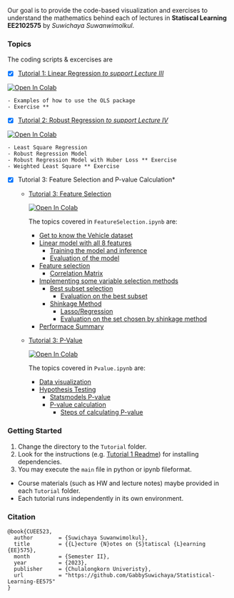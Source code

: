  

Our goal is to provide the code-based visualization and exercises to understand the mathematics behind each of lectures in **Statiscal Learning EE2102575** by *Suwichaya Suwanwimolkul*.

 
### Topics

The coding scripts & excercises are 

- [x] [Tutorial 1:  Linear Regression *to support Lecture III* ](Tutorial1/main.ipynb) 

<a target="_blank" href="https://colab.research.google.com/github/GabbySuwichaya/Statistical-Learning-EE575/blob/master/Tutorial1/main.ipynb">
  <img src="https://colab.research.google.com/assets/colab-badge.svg" alt="Open In Colab"/>
</a>

    - Examples of how to use the OLS package
    - Exercise **
  
- [x] [Tutorial 2: Robust Regression *to support Lecture IV*](Tutorial2/main.ipynb) 

<a target="_blank" href="https://colab.research.google.com/github/GabbySuwichaya/Statistical-Learning-EE575/blob/master/Tutorial2/main.ipynb">
  <img src="https://colab.research.google.com/assets/colab-badge.svg" alt="Open In Colab"/>
</a>

    - Least Square Regression 
    - Robust Regression Model 
    - Robust Regression Model with Huber Loss ** Exercise 
    - Weighted Least Square ** Exercise

- [x] Tutorial 3: Feature Selection and P-value Calculation*

  - [Tutorial 3: Feature Selection](Tutorial3/FeatureSelection.ipynb)
    
    <a target="_blank" href="https://colab.research.google.com/github/GabbySuwichaya/Statistical-Learning-EE575/blob/master/Tutorial3/FeatureSelection.ipynb">
      <img src="https://colab.research.google.com/assets/colab-badge.svg" alt="Open In Colab"/>
    </a>

    The topics covered in `FeatureSelection.ipynb` are: 

    - [Get to know the Vehicle dataset](#data-visualization--preprocessing)
    - [Linear model with all 8 features](#linear-regression-model-using-all-8-features)
        - [Training the model and inference](#perform-training-and-inference)
        - [Evaluation of the model](#model-evaluations)
    - [Feature selection](#feature-selection)
        - [Correlation Matrix](#correlation-matrix-of-predictors-and-response)
    - [Implementing some variable selection methods](#implementing-some-variable-selection-methods)
        - [Best subset selection](#best-subset-selection)
            - [Evaluation on the best subset](#test-with-the-selected-features-with-best-subset)
        - [Shinkage Method](#shrinkage-method)
            - [Lasso/Regression](#ridgelasso-regression)
            - [Evaluation on the set chosen by shinkage method](#test-with-the-selected-features-with-shrinkage-methods)
    - [Performace Summary](#summary-of-all-three-methods) 

  - [Tutorial 3: P-Value](Tutorial3/Pvalue.ipynb)

    <a target="_blank" href="https://colab.research.google.com/github/GabbySuwichaya/Statistical-Learning-EE575/blob/master/Tutorial3/Pvalue.ipynb">
      <img src="https://colab.research.google.com/assets/colab-badge.svg" alt="Open In Colab"/>
    </a> 
    
    The topics covered in `Pvalue.ipynb`  are: 

    - [Data visualization](#data-visualization--preprocessing)
    - [Hypothesis Testing](#hypothesis-testing) 
        - [Statsmodels P-value](#by-statsmodels-package)
        - [P-value calculation](#implemention-of-the-hypothesis-testing)
            - [Steps of calculating P-value](#summary-of-the-steps) 
    
### Getting Started

1. Change the directory to the `Tutorial` folder.
2. Look for the  instructions (e.g. [Tutorial 1 Readme](TutorialX/Readme.md)) for installing dependencies. 
3. You may execute the `main` file in python or ipynb fileformat. 

* Course materials (such as HW and lecture notes) maybe provided in each `Tutorial` folder. 
* Each tutorial runs independently in its own environment. 

### Citation 

```
@book{CUEE523,
  author        = {Suwichaya Suwanwimolkul},
  title         = {{L}ecture {N}otes on {S}tatiscal {L}earning {EE}575},
  month         = {Semester II},
  year          = {2023},
  publisher     = {Chulalongkorn Univeristy},
  url           = "https://github.com/GabbySuwichaya/Statistical-Learning-EE575"
}
```